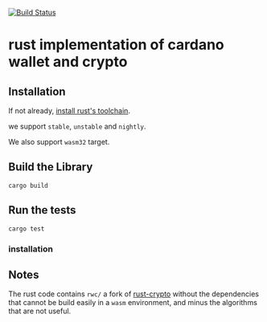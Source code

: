 [![Build Status](https://travis-ci.org/input-output-hk/rust-cardano.svg?branch=master)](https://travis-ci.org/input-output-hk/rust-cardano)

# rust implementation of cardano wallet and crypto

## Installation

If not already,
[install rust's toolchain](https://www.rust-lang.org/en-US/install.html).

we support `stable`, `unstable` and `nightly`.

We also support `wasm32` target.

## Build the Library

```
cargo build
```

## Run the tests

```
cargo test
```

### installation


## Notes

The rust code contains `rwc/` a fork of [rust-crypto](https://github.com/DaGenix/rust-crypto)
without the dependencies that cannot be build easily in a `wasm` environment, and minus the
algorithms that are not useful.
